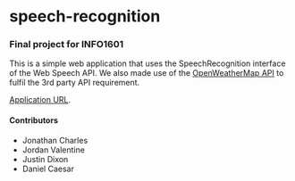 # speech-recognition
### Final project for INFO1601

This is a simple web application that uses the SpeechRecognition interface of the Web Speech API.
We also made use of the [OpenWeatherMap API](https://openweathermap.org/current) to fulfil the 3rd party API requirement.

[Application URL](https://danieldcaesar.github.io/speech-recognition/public).



#### Contributors
* Jonathan Charles
* Jordan Valentine
* Justin Dixon
* Daniel Caesar
